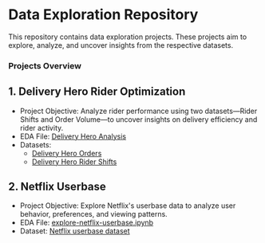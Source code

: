 Data Exploration Repository
===========

This repository contains data exploration projects. These projects aim to explore, analyze, and uncover insights from the respective datasets.

### Projects Overview

## 1. Delivery Hero Rider Optimization
- Project Objective: Analyze rider performance using two datasets—Rider Shifts and Order Volume—to uncover insights on delivery efficiency and rider activity.
- EDA File: [Delivery Hero Analysis](https://github.com/nourai29/data-exploration-python/blob/main/delivery-hero-eda/delivery-hero-analysis.md)
- Datasets:
  - [Delivery Hero Orders](https://github.com/nourai29/data-exploration-python/blob/main/delivery-hero-eda/delivery-hero-analysis.mddelivery_hero_orders_phl_2020.xlsx)
  - [Delivery Hero Rider Shifts](https://github.com/nourai29/data-exploration-python/blob/main/delivery-hero-eda/delivery-hero-analysis.mddelivery_hero_shifts_phl_2020.xlsx)
   
## 2. Netflix Userbase
- Project Objective: Explore Netflix's userbase data to analyze user behavior, preferences, and viewing patterns.
- EDA File: [explore-netflix-userbase.ipynb](https://github.com/nourai29/data-exploration-python/blob/main/netflix_eda/explore-netflix-userbase.ipynb)
- Dataset: [Netflix userbase dataset](https://github.com/nourai29/data-exploration-python/blob/main/netflix_eda/netflix-userbase.csv)

